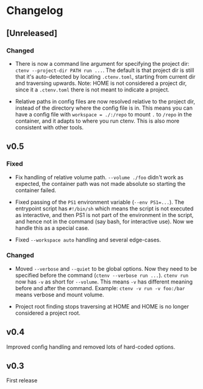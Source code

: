 # Changelog

<!-- https://keepachangelog.com/ -->

## [Unreleased]

### Changed

- There is now a command line argument for specifying the project dir:
  `ctenv --project-dir PATH run ...`. The default is that project dir
  is still that it's auto-detected by locating `.ctenv.toml`, starting
  from current dir and traversing upwards. Note: HOME is not
  considered a project dir, since it a `.ctenv.toml` there is not
  meant to indicate a project.

- Relative paths in config files are now resolved relative to the
  project dir, instead of the directory where the config file is
  in. This means you can have a config file with `workspace =
  ./:/repo` to mount `.` to `/repo` in the container, and it adapts to
  where you run ctenv. This is also more consistent with other tools.


## v0.5

### Fixed

- Fix handling of relative volume path. `--volume ./foo` didn't work
  as expected, the container path was not made absolute so starting
  the container failed.

- Fixed passing of the `PS1` environment variable (`--env
  PS1=...`). The entrypoint script has `#!/bin/sh` which means the
  script is not executed as interactive, and then PS1 is not part of
  the environment in the script, and hence not in the command (say
  bash, for interactive use). Now we handle this as a special case.

- Fixed `--workspace auto` handling and several edge-cases.


### Changed

- Moved `--verbose` and `--quiet` to be global options. Now they need
  to be specified before the command (`ctenv --verbose run ...`).
  `ctenv run` now has `-v` as short for `--volume`. This means `-v`
  has different meaning before and after the command. Example: `ctenv
  -v run -v foo:/bar` means verbose and mount volume.

- Project root finding stops traversing at HOME and HOME is no longer
  considered a project root.


## v0.4

Improved config handling and removed lots of hard-coded options.


## v0.3

First release

